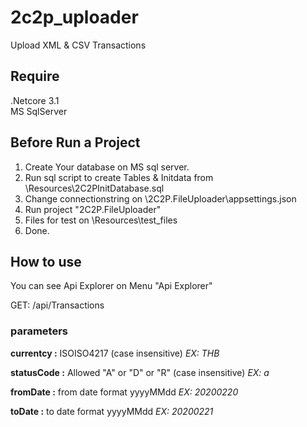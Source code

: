 # 2c2p_uploader
Upload XML &amp; CSV Transactions

## Require
.Netcore 3.1 <br />
MS SqlServer 

## Before Run a Project 
1. Create Your database on MS sql server.
2. Run sql script to create Tables & Initdata from \Resources\2C2PInitDatabase.sql
3. Change connectionstring on \2C2P.FileUploader\appsettings.json
4. Run project "2C2P.FileUploader"
5. Files for test on \Resources\test_files
6. Done.

## How to use 
You can see Api Explorer on Menu "Api Explorer"

GET: /api/Transactions

### parameters

<b>currentcy :</b> ISOISO4217 (case insensitive) <i>EX: THB</i> 

<b>statusCode :</b> Allowed "A" or "D" or "R" (case insensitive)  <i>EX: a</i> 
 
<b>fromDate :</b> from date  format yyyyMMdd  <i>EX: 20200220</i> 

<b>toDate :</b> to date format yyyyMMdd  <i>EX: 20200221</i> 
